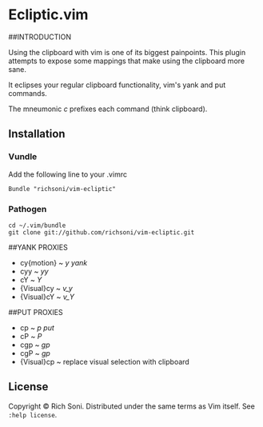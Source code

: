 # Ecliptic.vim

##INTRODUCTION

Using the clipboard with vim is one of its biggest painpoints.
This plugin attempts to expose some mappings that make using the clipboard more sane.

It eclipses your regular clipboard functionality, vim's yank and put commands.

The mneumonic *c* prefixes each command (think clipboard).

## Installation

### Vundle

Add the following line to your .vimrc

```
Bundle "richsoni/vim-ecliptic"
```

### Pathogen

```
cd ~/.vim/bundle
git clone git://github.com/richsoni/vim-ecliptic.git
```

##YANK PROXIES

  - cy{motion} ~    *y* *yank*
  - cyy        ~    *yy*
  - cY         ~    *Y*
  - {Visual}cy ~    *v_y*
  - {Visual}cY ~    *v_Y*

##PUT PROXIES

  - cp         ~    *p* *put*
  - cP         ~    *P*
  - cgp        ~    *gp*
  - cgP        ~    *gp*
  - {Visual}cp ~    replace visual selection with clipboard

## License

Copyright © Rich Soni.  Distributed under the same terms as Vim itself.
See `:help license`.
